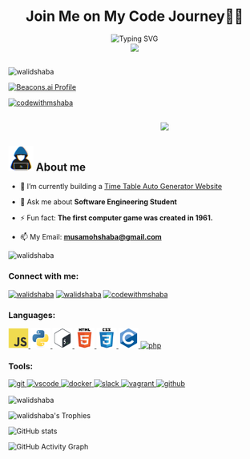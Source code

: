 <h1 align="center"> Join Me on My Code Journey👨‍💻 </h1>
<div align="center">
<img src="https://readme-typing-svg.herokuapp.com?font=Roboto&weight=700&size=25&pause=1000&color=0000FF&random=false&width=435&lines=Hi+There+i'm+Musa+Shaba;Frontend+Dev+-%3E+Full+Stack+Developer;Problem+Solver" alt="Typing SVG" />
</div>


<div align="center">
  <a  href = "https://camo.githubusercontent.com/c1dcb74cc1c1835b1d716f5051499a2814c683c806b15f04b0eba492863703e9/68747470733a2f2f63646e2e6472696262626c652e636f6d2f75736572732f3733303730332f73637265656e73686f74732f363538313234332f6176656e746f2e676966">
    <img align = "center" src = "https://camo.githubusercontent.com/c1dcb74cc1c1835b1d716f5051499a2814c683c806b15f04b0eba492863703e9/68747470733a2f2f63646e2e6472696262626c652e636f6d2f75736572732f3733303730332f73637265656e73686f74732f363538313234332f6176656e746f2e676966" />
  </a>
</div>

<br>

<p align="left"> <img src="https://komarev.com/ghpvc/?username=walidshaba&label=Profile%20views&color=0e75b6&style=flat" alt="walidshaba" /> </p>

[![Beacons.ai Profile](https://img.shields.io/badge/About_Me-mshaba-9cf?style=for-the-badge&logo=beacons&color=blue)](https://musashaba-1490d.web.app/)

<p align="left"> <a href="https://twitter.com/codewithmshaba" target="blank"><img src="https://img.shields.io/twitter/follow/codewithmshaba?logo=twitter&style=for-the-badge" alt="codewithmshaba" /></a> </p>

<br>


<div align="right">
  <img align="right" src="https://raw.githubusercontent.com/TheDudeThatCode/TheDudeThatCode/master/Assets/Developer.gif" width="200px"/>
</div>
<br>

## <picture><img src = "https://github.com/0xAbdulKhalid/0xAbdulKhalid/raw/main/assets/mdImages/about_me.gif" width = 50px></picture> **About me**

- 🔭 I’m currently building a [Time Table Auto Generator Website](https://github.com/walidshaba/Time-Table-Generator/)

- 💬 Ask me about **Software Engineering Student**

- ⚡ Fun fact: **The first computer game was created in 1961.**

- 📫 My Email: **musamohshaba@gmail.com**

 <p align="left">
  <img src="https://github-readme-streak-stats.herokuapp.com/?user=walidshaba&theme=algolia" alt="walidshaba" />
</p>

<h3 align="left">Connect with me:</h3>
<p align="left">
<a href="https://twitter.com/codewithmshaba" target="blank"><img align="center" src="https://raw.githubusercontent.com/rahuldkjain/github-profile-readme-generator/master/src/images/icons/Social/twitter.svg" alt="walidshaba" height="30" width="40" /></a>
<a href="https://www.linkedin.com/in/musa-shaba-742426224/" target="blank"><img align="center" src="https://raw.githubusercontent.com/rahuldkjain/github-profile-readme-generator/master/src/images/icons/Social/linked-in-alt.svg" alt="walidshaba" height="30" width="40" /></a>
<a href="https://www.instagram.com/codewithmshaba" target="_blank"><img align="center" src="https://raw.githubusercontent.com/rahuldkjain/github-profile-readme-generator/master/src/images/icons/Social/instagram.svg" alt="codewithmshaba" height="30" width="40" /></a>
</p>

<h3 align="left">Languages:</h3>
<p align="left">
  <a href="https://developer.mozilla.org/en-US/docs/Web/JavaScript" target="_blank" rel="noreferrer">
    <img src="https://raw.githubusercontent.com/devicons/devicon/master/icons/javascript/javascript-original.svg" alt="javascript" width="40" height="40"/>
  </a>
  <a href="https://www.python.org" target="_blank" rel="noreferrer">
    <img src="https://raw.githubusercontent.com/devicons/devicon/master/icons/python/python-original.svg" alt="python" width="40" height="40"/>
  </a>
  <a href="https://en.wikipedia.org/wiki/Bash_(Unix_shell)" target="_blank" rel="noreferrer">
    <img src="https://raw.githubusercontent.com/devicons/devicon/master/icons/bash/bash-original.svg" alt="shell" width="40" height="40"/>
  </a>
  <a href="https://www.w3schools.com/html/" target="_blank" rel="noreferrer">
    <img src="https://raw.githubusercontent.com/devicons/devicon/master/icons/html5/html5-original-wordmark.svg" alt="html5" width="40" height="40"/>
  </a>
  <a href="https://www.w3schools.com/css/" target="_blank" rel="noreferrer">
    <img src="https://raw.githubusercontent.com/devicons/devicon/master/icons/css3/css3-original-wordmark.svg" alt="css3" width="40" height="40"/>
  </a>
  <a href="https://www.cprogramming.com/" target="_blank" rel="noreferrer">
    <img src="https://raw.githubusercontent.com/devicons/devicon/master/icons/c/c-original.svg" alt="c" width="40" height="40"/>
  </a>
   <a href="https://www.php.net/" target="_blank" rel="noreferrer">
    <img src="https://icons-for-free.com/iconfiles/png/512/php+plain-1324760555060951567.png" alt="php" width="40" height="40"/>
<!--      https://w7.pngwing.com/pngs/751/3/png-transparent-logo-php-html-others-text-trademark-logo-thumbnail.png -->
<!--      https://upload.wikimedia.org/wikipedia/commons/thumb/0/07/Font_Awesome_5_brands_php.svg/1279px-Font_Awesome_5_brands_php.svg.png -->
  </a>
</p>

<h3 align="left">Tools:</h3>
<p align="left">
  <a href="https://git-scm.com/" target="_blank" rel="noreferrer">
    <img src="https://www.vectorlogo.zone/logos/git-scm/git-scm-icon.svg" alt="git" width="40" height="40"/>
  </a>
  <a href="https://code.visualstudio.com/" target="_blank" rel="noreferrer">
    <img src="https://www.vectorlogo.zone/logos/visualstudio_code/visualstudio_code-icon.svg" alt="vscode" width="40" height="40"/>
  </a>
  <a href="https://www.docker.com/" target="_blank" rel="noreferrer">
    <img src="https://www.vectorlogo.zone/logos/docker/docker-icon.svg" alt="docker" width="40" height="40"/>
  </a>
  <a href="https://slack.com/" target="_blank" rel="noreferrer">
    <img src="https://www.vectorlogo.zone/logos/slack/slack-icon.svg" alt="slack" width="40" height="40"/>
  </a>

  <a href="https://www.vagrantup.com/" target="_blank" rel="noreferrer">
    <img src="https://www.vectorlogo.zone/logos/vagrantup/vagrantup-icon.svg" alt="vagrant" width="40" height="40"/>
  </a>
  <a href="https://github.com/" target="_blank" rel="noreferrer">
    <img src="https://www.vectorlogo.zone/logos/github/github-icon.svg" alt="github" width="40" height="40"/>
  </a>
</p>

<p align="left">
   <img align="center" src="https://github-readme-stats.vercel.app/api/top-langs?username=walidshaba&theme=algolia&show_icons=true&locale=en&layout=compact" alt="walidshaba" />
</p>

<p align="left">
  <img src="https://github-profile-trophy.vercel.app/?username=walidshaba&theme=algolia&column=3&row=2&margin-w=15&margin-h=15&no-bg=false" alt="walidshaba's Trophies" />
</p>

![GitHub stats](https://github-readme-stats.vercel.app/api?username=walidshaba&theme=algolia&show_icons=true&count_private=true&hide_title=true)

 <img src="https://github-readme-activity-graph.vercel.app/graph?username=walidshaba&theme=high-contrast&height=250" alt="GitHub Activity Graph">
